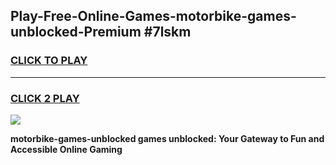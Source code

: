 
## Play-Free-Online-Games-motorbike-games-unblocked-Premium #7lskm
<h3>
<a href="https://premium.freeplayer.one?title=motorbike-games-unblocked&ref=8M">CLICK TO PLAY</a></h3>
<hr>

<h3>
<a href="https://premium.freeplayer.one?title=motorbike-games-unblocked&ref=8M">CLICK 2 PLAY</a>
  
</h3>

<a href="https://premium.freeplayer.one?title=motorbike-games-unblocked&ref=8M"><img src="https://clearcache.store/games.png"></a>


**motorbike-games-unblocked games unblocked: Your Gateway to Fun and Accessible Online Gaming**
